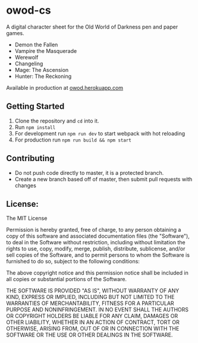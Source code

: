 # owod-cs
A digital character sheet for the Old World of Darkness pen and paper games.
 * Demon the Fallen
 * Vampire the Masquerade
 * Werewolf
 * Changeling
 * Mage: The Ascension
 * Hunter: The Reckoning

Available in production at [owod.herokuapp.com](owod.herokuapp.com)

## Getting Started
 1. Clone the repository and `cd` into it.
 2. Run `npm install`
 3. For development run `npm run dev` to start webpack with hot reloading
 4. For production run `npm run build && npm start`

## Contributing
 * Do not push code directly to master, it is a protected branch.
 * Create a new branch based off of master, then submit pull requests with changes

## License:
The MIT License

Permission is hereby granted, free of charge, to any person obtaining a copy
of this software and associated documentation files (the "Software"), to deal
in the Software without restriction, including without limitation the rights
to use, copy, modify, merge, publish, distribute, sublicense, and/or sell
copies of the Software, and to permit persons to whom the Software is
furnished to do so, subject to the following conditions:

The above copyright notice and this permission notice shall be included in
all copies or substantial portions of the Software.

THE SOFTWARE IS PROVIDED "AS IS", WITHOUT WARRANTY OF ANY KIND, EXPRESS OR
IMPLIED, INCLUDING BUT NOT LIMITED TO THE WARRANTIES OF MERCHANTABILITY,
FITNESS FOR A PARTICULAR PURPOSE AND NONINFRINGEMENT. IN NO EVENT SHALL THE
AUTHORS OR COPYRIGHT HOLDERS BE LIABLE FOR ANY CLAIM, DAMAGES OR OTHER
LIABILITY, WHETHER IN AN ACTION OF CONTRACT, TORT OR OTHERWISE, ARISING FROM,
OUT OF OR IN CONNECTION WITH THE SOFTWARE OR THE USE OR OTHER DEALINGS IN
THE SOFTWARE.
